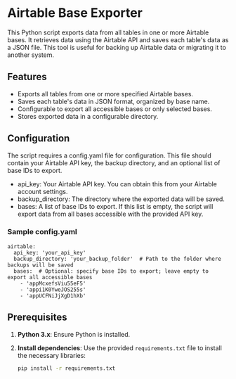 # Airtable Base Exporter

This Python script exports data from all tables in one or more Airtable bases. It retrieves data using the Airtable API and saves each table's data as a JSON file. This tool is useful for backing up Airtable data or migrating it to another system.

## Features

- Exports all tables from one or more specified Airtable bases.
- Saves each table's data in JSON format, organized by base name.
- Configurable to export all accessible bases or only selected bases.
- Stores exported data in a configurable directory.

## Configuration

The script requires a config.yaml file for configuration. This file should contain your Airtable API key, the backup directory, and an optional list of base IDs to export.

- api_key: Your Airtable API key. You can obtain this from your Airtable account settings.
- backup_directory: The directory where the exported data will be saved.
- bases: A list of base IDs to export. If this list is empty, the script will export data from all bases accessible with the provided API key.

### Sample config.yaml
```plaintext
airtable:
  api_key: 'your_api_key'
  backup_directory: 'your_backup_folder'  # Path to the folder where backups will be saved
  bases:  # Optional: specify base IDs to export; leave empty to export all accessible bases
    - 'appMcxefsViu55eF5'
    - 'appi1K0YweJOS255s'
    - 'appUCFNiJjXgD1hXb'
```

## Prerequisites

1. **Python 3.x**: Ensure Python is installed.
2. **Install dependencies**: Use the provided `requirements.txt` file to install the necessary libraries:

    ```bash
    pip install -r requirements.txt
    ```